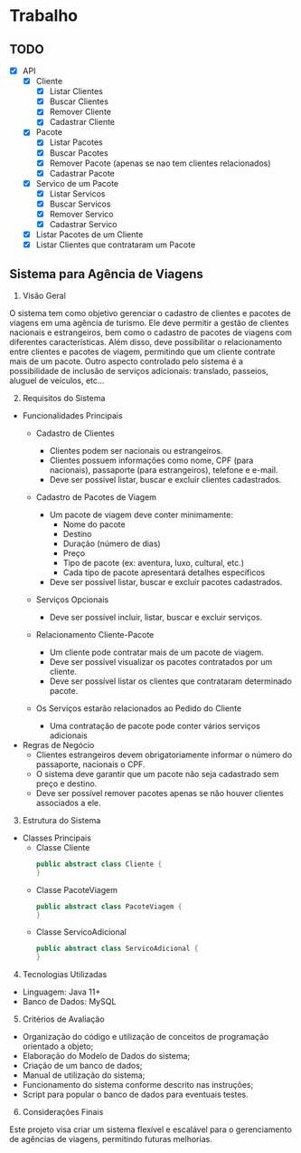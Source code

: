 # Trabalho

## TODO

- [x] API
    - [X] Cliente
        - [X] Listar Clientes
        - [X] Buscar Clientes
        - [X] Remover Cliente
        - [X] Cadastrar Cliente
    - [x] Pacote
        - [x] Listar Pacotes
        - [x] Buscar Pacotes
        - [x] Remover Pacote (apenas se nao tem clientes relacionados)
        - [x] Cadastrar Pacote
    - [x] Servico de um Pacote
        - [x] Listar Servicos
        - [x] Buscar Servicos
        - [x] Remover Servico
        - [x] Cadastrar Servico
    - [x] Listar Pacotes de um Cliente
    - [x] Listar Clientes que contrataram um Pacote

## Sistema para Agência de Viagens

1. Visão Geral

O sistema tem como objetivo gerenciar o cadastro de clientes e pacotes de viagens
em uma agência de turismo. Ele deve permitir a gestão de clientes nacionais e
estrangeiros, bem como o cadastro de pacotes de viagens com diferentes
características. Além disso, deve possibilitar o relacionamento entre clientes e
pacotes de viagem, permitindo que um cliente contrate mais de um pacote.
Outro aspecto controlado pelo sistema é a possibilidade de inclusão de serviços
adicionais: translado, passeios, aluguel de veículos, etc...

2. Requisitos do Sistema

- Funcionalidades Principais
    - Cadastro de Clientes
        - Clientes podem ser nacionais ou estrangeiros.
        - Clientes possuem informações como nome, CPF (para nacionais),
          passaporte (para estrangeiros), telefone e e-mail.
        - Deve ser possível listar, buscar e excluir clientes cadastrados.
    - Cadastro de Pacotes de Viagem
        - Um pacote de viagem deve conter minimamente:
            - Nome do pacote
            - Destino
            - Duração (número de dias)
            - Preço
            - Tipo de pacote (ex: aventura, luxo, cultural, etc.)
            - Cada tipo de pacote apresentará detalhes específicos
        - Deve ser possível listar, buscar e excluir pacotes cadastrados.
    - Serviços Opcionais
        - Deve ser possível incluir, listar, buscar e excluir serviços.
    - Relacionamento Cliente-Pacote
        - Um cliente pode contratar mais de um pacote de viagem.
        - Deve ser possível visualizar os pacotes contratados por um cliente.
        - Deve ser possível listar os clientes que contrataram determinado pacote.

    - Os Serviços estarão relacionados ao Pedido do Cliente
        - Uma contratação de pacote pode conter vários serviços adicionais
- Regras de Negócio
    - Clientes estrangeiros devem obrigatoriamente informar o número do passaporte, nacionais o CPF.
    - O sistema deve garantir que um pacote não seja cadastrado sem preço e destino.
    - Deve ser possível remover pacotes apenas se não houver clientes associados a ele.

3. Estrutura do Sistema

- Classes Principais
    - Classe Cliente
      ```java
      public abstract class Cliente {
      }
      ```
    - Classe PacoteViagem
        ```java
        public abstract class PacoteViagem {
        }
        ```
    - Classe ServicoAdicional
        ```java
        public abstract class ServicoAdicional {
        }
        ```

4. Tecnologias Utilizadas

- Linguagem: Java 11+
- Banco de Dados: MySQL

5. Critérios de Avaliação

- Organização do código e utilização de conceitos de programação orientado
  a objeto;
- Elaboração do Modelo de Dados do sistema;
- Criação de um banco de dados;
- Manual de utilização do sistema;
- Funcionamento do sistema conforme descrito nas instruções;
- Script para popular o banco de dados para eventuais testes.

6. Considerações Finais

Este projeto visa criar um sistema flexível e escalável para o gerenciamento de agências de viagens, permitindo futuras
melhorias.